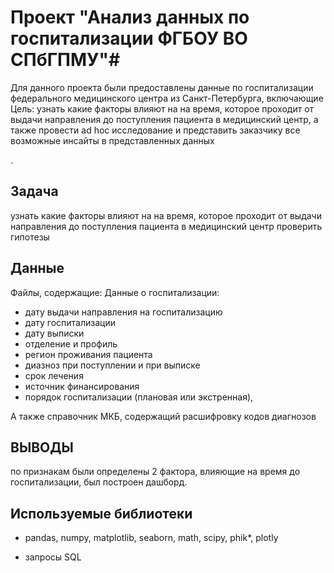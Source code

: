 ﻿# Проект "Анализ данных по госпитализации ФГБОУ ВО СПбГПМУ"#

Для данного проекта были предоставлены данные по госпитализации федерального медицинского центра из Санкт-Петербурга, включающие
Цель: узнать какие факторы влияют на на время, которое проходит от выдачи направления до поступления пациента в медицинский центр, а также провести ad hoc исследование и представить заказчику все возможные инсайты в представленных данных

.

## Задача

узнать какие факторы влияют на на время, которое проходит от выдачи направления до поступления пациента в медицинский центр 
проверить гипотезы

## Данные

Файлы, содержащие:
Данные о госпитализации:
- дату выдачи направления на госпитализацию
- дату госпитализации
- дату выписки
- отделение и профиль
- регион проживания пациента
- диазноз при поступлении и при выписке
- срок лечения
- источник финансирования
- порядок госпитализации (плановая или экстренная), 

А также справочник МКБ, содержащий расшифровку кодов диагнозов

## ВЫВОДЫ

по признакам были определены 2 фактора, влияющие на время до госпитализации, 
был построен дашборд. 

## Используемые библиотеки

* pandas, numpy, matplotlib, seaborn, math, scipy, phik*, plotly
+ запросы SQL
